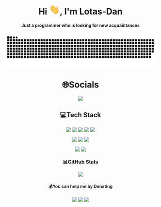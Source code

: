<div align="center">
    <h1 align="center">Hi <img width="35" src="https://github.com/Lotas-Dan/Lotas-Dan/blob/main/waving.gif">, I'm
        Lotas-Dan</h1>
    <h4 align="center">Just a programmer who is looking for new acquaintances</h4>
</div>

<div align="center">
    <a href="https://github.com/Lotas-Dan">
        <img src="https://github.com/Lotas-Dan/Lotas-Dan/blob/main/grid-snake.svg" alt="snake" /></a>
</div>

<h1 align="center">🌐Socials</h1>
<p align="center">
    <a href="https://discord.gg/U5r2pMuRHG"><img
            src="https://discord.com/api/guilds/996497085077659720/widget.png?style=banner2"></a>
</p>

<div>
    <h2 align="center">💻Tech Stack</h2>
    <p align="center">
        <a><img align="center"
                src="https://img.shields.io/badge/javascript-%23323330.svg?style=for-the-badge&logo=javascript&logoColor=%23F7DF1E" /></a>
        <a><img align="center"
                src="https://img.shields.io/badge/node.js-6DA55F?style=for-the-badge&logo=node.js&logoColor=white" /></a>
        <a><img align="center"
                src=https://img.shields.io/badge/NPM-%23000000.svg?style=for-the-badge&logo=npm&logoColor=white /></a>
        <a><img align="center"
                src="https://camo.githubusercontent.com/455be3a3fb7c8df894c8c03946ad019f6db5c5ebf84c64a603c9c00e035b9615/68747470733a2f2f696d672e736869656c64732e696f2f62616467652f2d48544d4c2d6335383534353f7374796c653d666f722d7468652d6261646765266c6f676f3d68746d6c35266c6f676f436f6c6f723d633538353435266c6162656c436f6c6f723d323832383238" /></a>
        <a><img align="center"
                src="https://camo.githubusercontent.com/1fa64c93442124cf2bfa082e06b5786f40f091ffeff0ce4efe25b6ce0ceed218/68747470733a2f2f696d672e736869656c64732e696f2f62616467652f2d4353532d6431613031663f7374796c653d666f722d7468652d6261646765266c6f676f3d63737333266c6f676f436f6c6f723d643161303166266c6162656c436f6c6f723d323832383238" /></a>
    </p>
    <p align="center">
        <a><img align="center"
                src="https://img.shields.io/badge/python-3670A0?style=for-the-badge&logo=python&logoColor=ffdd54" /></a>
        <a><img align="center"
                src="https://img.shields.io/badge/heroku-%23430098.svg?style=for-the-badge&logo=heroku&logoColor=white" /></a>
        <a><img align="center"
                src="https://img.shields.io/badge/MongoDB-%234ea94b.svg?style=for-the-badge&logo=mongodb&logoColor=white" /></a>
    <p align="center">
        <a><img align="center"
                src="https://img.shields.io/badge/c%23-%23239120.svg?style=for-the-badge&logo=c-sharp&logoColor=white" /></a>
        <a><img align="center"
                src="https://img.shields.io/badge/.NET-5C2D91?style=for-the-badge&logo=.net&logoColor=white" /></a>
    </p>
    </p>
</div>
<div>
    <h3 align="center">📊GitHub Stats</h3>
    <p align="center">
        <a><img src="https://github-readme-streak-stats.herokuapp.com/?user=Lotas-Dan&theme=radical&hide_border=false"
                </a>
    </p>
</div>

<div>
    <h4 align="center">💰You can help me by Donating</h4>
    <p align="center">
        <a href="https://www.buymeacoffee.com/lotasdan228"><img align="center"
                src="https://img.shields.io/badge/Buy%20Me%20a%20Coffee-ffdd00?style=for-the-badge&logo=buy-me-a-coffee&logoColor=black" /></a>
        <a href="https://ko-fi.com/lotasdan"><img align="center"
                src="https://img.shields.io/badge/Ko--fi-F16061?style=for-the-badge&logo=ko-fi&logoColor=white" /></a>
        <a href="https://www.patreon.com/lotasdan"><img align="center"
                src="https://img.shields.io/badge/Patreon-F96854?style=for-the-badge&logo=patreon&logoColor=white" /></a>
    </p>
</div>
